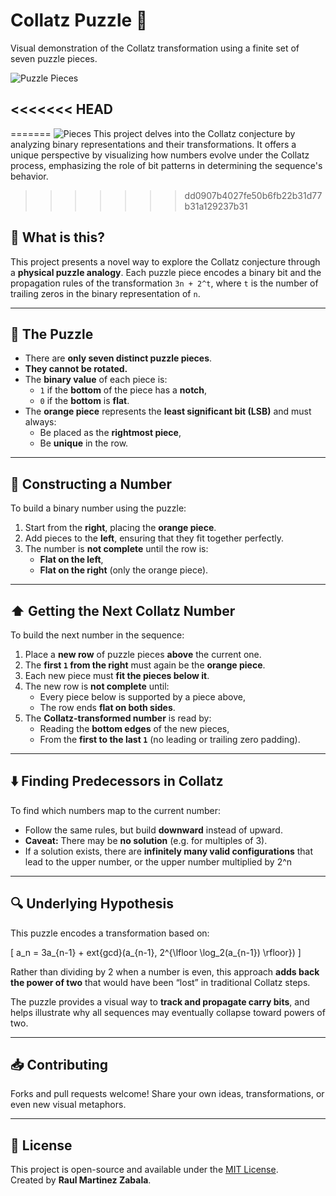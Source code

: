 
# Collatz Puzzle 🧩

Visual demonstration of the Collatz transformation using a finite set of seven puzzle pieces.

![Puzzle Pieces](https://github.com/motionTroupper/collatz_puzzle/blob/main/assets/puzzle_pieces.png)

<<<<<<< HEAD
---
=======
![Pieces](collatz_puzzle.png)
This project delves into the Collatz conjecture by analyzing binary representations and their transformations. It offers a unique perspective by visualizing how numbers evolve under the Collatz process, emphasizing the role of bit patterns in determining the sequence's behavior.
>>>>>>> dd0907b4027fe50b6fb22b31d77b31a129237b31

## 🧠 What is this?

This project presents a novel way to explore the Collatz conjecture through a **physical puzzle analogy**. Each puzzle piece encodes a binary bit and the propagation rules of the transformation `3n + 2^t`, where `t` is the number of trailing zeros in the binary representation of `n`.

---

## 🧩 The Puzzle

- There are **only seven distinct puzzle pieces**.
- **They cannot be rotated.**
- The **binary value** of each piece is:
  - `1` if the **bottom** of the piece has a **notch**,
  - `0` if the **bottom** is **flat**.
- The **orange piece** represents the **least significant bit (LSB)** and must always:
  - Be placed as the **rightmost piece**,
  - Be **unique** in the row.

---

## 🧱 Constructing a Number

To build a binary number using the puzzle:

1. Start from the **right**, placing the **orange piece**.
2. Add pieces to the **left**, ensuring that they fit together perfectly.
3. The number is **not complete** until the row is:
   - **Flat on the left**,
   - **Flat on the right** (only the orange piece).

---

## ⬆️ Getting the Next Collatz Number

To build the next number in the sequence:

1. Place a **new row** of puzzle pieces **above** the current one.
2. The **first `1` from the right** must again be the **orange piece**.
3. Each new piece must **fit the pieces below it**.
4. The new row is **not complete** until:
   - Every piece below is supported by a piece above,
   - The row ends **flat on both sides**.
5. The **Collatz-transformed number** is read by:
   - Reading the **bottom edges** of the new pieces,
   - From the **first to the last `1`** (no leading or trailing zero padding).

---

## ⬇️ Finding Predecessors in Collatz

To find which numbers map to the current number:

- Follow the same rules, but build **downward** instead of upward.
- **Caveat:** There may be **no solution** (e.g. for multiples of 3).
- If a solution exists, there are **infinitely many valid configurations** that lead to the upper number, or the upper number multiplied by 2^n

---

## 🔍 Underlying Hypothesis

This puzzle encodes a transformation based on:

\[
a_n = 3a_{n-1} + 	ext{gcd}(a_{n-1}, 2^{\lfloor \log_2(a_{n-1}) \rfloor})
\]

Rather than dividing by 2 when a number is even, this approach **adds back the power of two** that would have been “lost” in traditional Collatz steps.

The puzzle provides a visual way to **track and propagate carry bits**, and helps illustrate why all sequences may eventually collapse toward powers of two.

---

## 📥 Contributing

Forks and pull requests welcome! Share your own ideas, transformations, or even new visual metaphors.

---

## 📜 License

This project is open-source and available under the [MIT License](LICENSE).  
Created by **Raul Martinez Zabala**.
